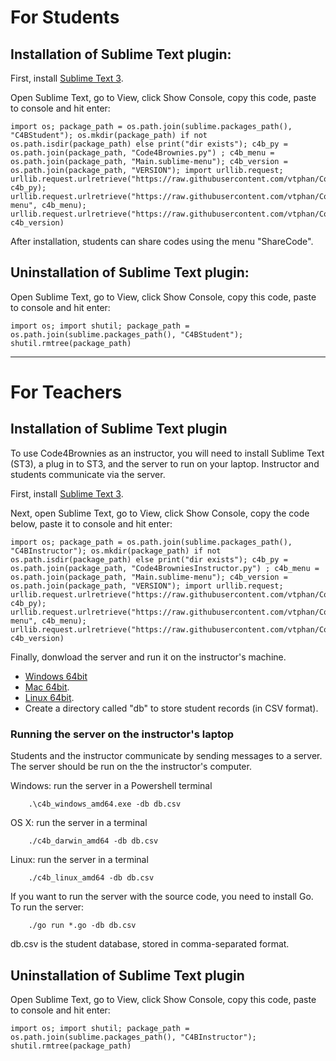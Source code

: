 # For Students
## Installation of Sublime Text plugin:

First, install [Sublime Text 3](https://www.sublimetext.com/3).

Open Sublime Text, go to View, click Show Console, copy this code, paste to console and hit enter:

```
import os; package_path = os.path.join(sublime.packages_path(), "C4BStudent"); os.mkdir(package_path) if not os.path.isdir(package_path) else print("dir exists"); c4b_py = os.path.join(package_path, "Code4Brownies.py") ; c4b_menu = os.path.join(package_path, "Main.sublime-menu"); c4b_version = os.path.join(package_path, "VERSION"); import urllib.request; urllib.request.urlretrieve("https://raw.githubusercontent.com/vtphan/Code4Brownies/master/src/C4BStudent/Code4Brownies.py", c4b_py); urllib.request.urlretrieve("https://raw.githubusercontent.com/vtphan/Code4Brownies/master/src/C4BStudent/Main.sublime-menu", c4b_menu); urllib.request.urlretrieve("https://raw.githubusercontent.com/vtphan/Code4Brownies/master/src/VERSION", c4b_version)
```

After installation, students can share codes using the menu "ShareCode".

## Uninstallation of Sublime Text plugin:

Open Sublime Text, go to View, click Show Console, copy this code, paste to console and hit enter:

```
import os; import shutil; package_path = os.path.join(sublime.packages_path(), "C4BStudent"); shutil.rmtree(package_path)
```

_____

# For Teachers

## Installation of Sublime Text plugin

To use Code4Brownies as an instructor, you will need to install Sublime Text (ST3), a plug in to ST3, and the server to run on your laptop. Instructor and students communicate via the server.

First, install [Sublime Text 3](https://www.sublimetext.com/3).

Next, open Sublime Text, go to View, click Show Console, copy the code below, paste it to console and hit enter:

```
import os; package_path = os.path.join(sublime.packages_path(), "C4BInstructor"); os.mkdir(package_path) if not os.path.isdir(package_path) else print("dir exists"); c4b_py = os.path.join(package_path, "Code4BrowniesInstructor.py") ; c4b_menu = os.path.join(package_path, "Main.sublime-menu"); c4b_version = os.path.join(package_path, "VERSION"); import urllib.request; urllib.request.urlretrieve("https://raw.githubusercontent.com/vtphan/Code4Brownies/master/src/C4BInstructor/Code4BrowniesInstructor.py", c4b_py); urllib.request.urlretrieve("https://raw.githubusercontent.com/vtphan/Code4Brownies/master/src/C4BInstructor/Main.sublime-menu", c4b_menu); urllib.request.urlretrieve("https://raw.githubusercontent.com/vtphan/Code4Brownies/master/src/VERSION", c4b_version)
```

Finally, donwload the server and run it on the instructor's machine.

- [Windows 64bit](https://umdrive.memphis.edu/vphan/public/C4B/c4b_windows_amd64.exe)
- [Mac 64bit](https://umdrive.memphis.edu/vphan/public/C4B/c4b_darwin_amd64).
- [Linux 64bit](https://umdrive.memphis.edu/vphan/public/C4B/c4b_linux_amd64).
- Create a directory called "db" to store student records (in CSV format).

### Running the server on the instructor's laptop

Students and the instructor communicate by sending messages to a server.  The server should be run on the the instructor's computer.

Windows: run the server in a Powershell terminal
```
    .\c4b_windows_amd64.exe -db db.csv
````

OS X: run the server in a terminal
```
    ./c4b_darwin_amd64 -db db.csv
````

Linux: run the server in a terminal
```
    ./c4b_linux_amd64 -db db.csv
````

If you want to run the server with the source code, you need to install Go.  To run the server:
```
    ./go run *.go -db db.csv
````
db.csv is the student database, stored in comma-separated format.


## Uninstallation of Sublime Text plugin

Open Sublime Text, go to View, click Show Console, copy this code, paste to console and hit enter:

```
import os; import shutil; package_path = os.path.join(sublime.packages_path(), "C4BInstructor"); shutil.rmtree(package_path)
```

